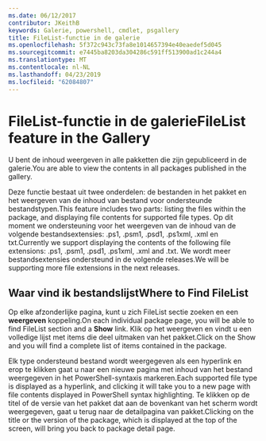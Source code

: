 ```yaml
---
ms.date: 06/12/2017
contributor: JKeithB
keywords: Galerie, powershell, cmdlet, psgallery
title: FileList-functie in de galerie
ms.openlocfilehash: 5f372c943c73fa8e1014657394e40eaedef5d045
ms.sourcegitcommit: e7445ba8203da304286c591ff513900ad1c244a4
ms.translationtype: MT
ms.contentlocale: nl-NL
ms.lasthandoff: 04/23/2019
ms.locfileid: "62084807"
---
```

# <a name="filelist-feature-in-the-gallery"></a><span data-ttu-id="bc252-103">FileList-functie in de galerie</span><span class="sxs-lookup"><span data-stu-id="bc252-103">FileList feature in the Gallery</span></span>

<span data-ttu-id="bc252-104">U bent de inhoud weergeven in alle pakketten die zijn gepubliceerd in de galerie.</span><span class="sxs-lookup"><span data-stu-id="bc252-104">You are able to view the contents in all packages published in the gallery.</span></span>

<span data-ttu-id="bc252-105">Deze functie bestaat uit twee onderdelen: de bestanden in het pakket en het weergeven van de inhoud van bestand voor ondersteunde bestandstypen.</span><span class="sxs-lookup"><span data-stu-id="bc252-105">This feature includes two parts: listing the files within the package, and displaying file contents for supported file types.</span></span> <span data-ttu-id="bc252-106">Op dit moment we ondersteuning voor het weergeven van de inhoud van de volgende bestandsextensies: .ps1, .psm1, .psd1, .ps1xml, .xml en txt.</span><span class="sxs-lookup"><span data-stu-id="bc252-106">Currently we support displaying the contents of the following file extensions: .ps1, .psm1, .psd1, .ps1xml, .xml and .txt.</span></span> <span data-ttu-id="bc252-107">We wordt meer bestandsextensies ondersteund in de volgende releases.</span><span class="sxs-lookup"><span data-stu-id="bc252-107">We will be supporting more file extensions in the next releases.</span></span>

## <a name="where-to-find-filelist"></a><span data-ttu-id="bc252-108">Waar vind ik bestandslijst</span><span class="sxs-lookup"><span data-stu-id="bc252-108">Where to Find FileList</span></span>

<span data-ttu-id="bc252-109">Op elke afzonderlijke pagina, kunt u zich FileList sectie zoeken en een **weergeven** koppeling.</span><span class="sxs-lookup"><span data-stu-id="bc252-109">On each individual package page, you will be able to find FileList section and a **Show** link.</span></span> <span data-ttu-id="bc252-110">Klik op het weergeven en vindt u een volledige lijst met items die deel uitmaken van het pakket.</span><span class="sxs-lookup"><span data-stu-id="bc252-110">Click on the Show and you will find a complete list of items contained in the package.</span></span>

<span data-ttu-id="bc252-111">Elk type ondersteund bestand wordt weergegeven als een hyperlink en erop te klikken gaat u naar een nieuwe pagina met inhoud van het bestand weergegeven in het PowerShell-syntaxis markeren.</span><span class="sxs-lookup"><span data-stu-id="bc252-111">Each supported file type is displayed as a hyperlink, and clicking it will take you to a new page with file contents displayed in PowerShell syntax highlighting.</span></span> <span data-ttu-id="bc252-112">Te klikken op de titel of de versie van het pakket dat aan de bovenkant van het scherm wordt weergegeven, gaat u terug naar de detailpagina van pakket.</span><span class="sxs-lookup"><span data-stu-id="bc252-112">Clicking on the title or the version of the package, which is displayed at the top of the screen, will bring you back to package detail page.</span></span>
